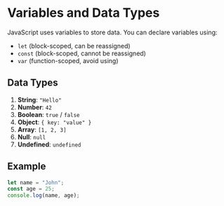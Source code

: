 # Variables and Data Types

JavaScript uses variables to store data. You can declare variables using:
- `let` (block-scoped, can be reassigned)
- `const` (block-scoped, cannot be reassigned)
- `var` (function-scoped, avoid using)

## Data Types
1. **String**: `"Hello"`
2. **Number**: `42`
3. **Boolean**: `true` / `false`
4. **Object**: `{ key: "value" }`
5. **Array**: `[1, 2, 3]`
6. **Null**: `null`
7. **Undefined**: `undefined`

## Example
```js
let name = "John";
const age = 25;
console.log(name, age);
